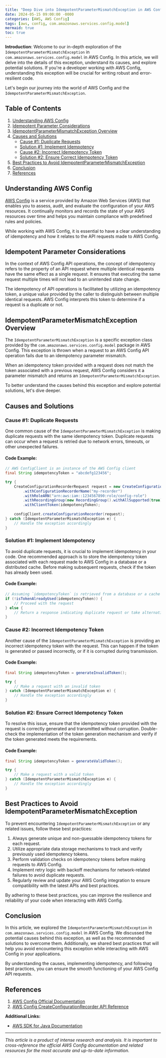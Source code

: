 ```yaml
---
title: "Deep Dive into IdempotentParameterMismatchException in AWS Config"
date: 2024-05-15 09:00:00 -0000
categories: [AWS, AWS Config]
tags: [aws, config, com.amazonaws.services.config.model]
mermaid: true
toc: true
---
```



**Introduction**:
Welcome to our in-depth exploration of the `IdempotentParameterMismatchException` in `com.amazonaws.services.config.model` in AWS Config. In this article, we will delve into the details of this exception, understand its causes, and explore potential solutions. If you're a developer working with AWS Config, understanding this exception will be crucial for writing robust and error-resilient code.

Let's begin our journey into the world of AWS Config and the `IdempotentParameterMismatchException`.

## Table of Contents

1. [Understanding AWS Config](#understanding-aws-config)
2. [Idempotent Parameter Considerations](#idempotent-parameter-considerations)
3. [IdempotentParameterMismatchException Overview](#idempotentparametermismatchexception-overview)
4. [Causes and Solutions](#causes-and-solutions)
   - [Cause #1: Duplicate Requests](#cause-1-duplicate-requests)
   - [Solution #1: Implement Idempotency](#solution-1-implement-idempotency)
   - [Cause #2: Incorrect Idempotency Token](#cause-2-incorrect-idempotency-token)
   - [Solution #2: Ensure Correct Idempotency Token](#solution-2-ensure-correct-idempotency-token)
5. [Best Practices to Avoid IdempotentParameterMismatchException](#best-practices-to-avoid-idempotentparametermismatchexception)
6. [Conclusion](#conclusion)
7. [References](#references)

## Understanding AWS Config

[AWS Config](https://aws.amazon.com/config/) is a service provided by Amazon Web Services (AWS) that enables you to assess, audit, and evaluate the configuration of your AWS resources. It continually monitors and records the state of your AWS resources over time and helps you maintain compliance with predefined rules and policies.

While working with AWS Config, it is essential to have a clear understanding of idempotency and how it relates to the API requests made to AWS Config.

## Idempotent Parameter Considerations

In the context of AWS Config API operations, the concept of idempotency refers to the property of an API request where multiple identical requests have the same effect as a single request. It ensures that executing the same request multiple times will not lead to an unintended state change.

The idempotency of API operations is facilitated by utilizing an idempotency token, a unique value provided by the caller to distinguish between multiple identical requests. AWS Config interprets this token to determine if a request is a duplicate or not.

## IdempotentParameterMismatchException Overview

The `IdempotentParameterMismatchException` is a specific exception class provided by the `com.amazonaws.services.config.model` package in AWS Config. This exception is thrown when a request to an AWS Config API operation fails due to an idempotency parameter mismatch.

When an idempotency token provided with a request does not match the token associated with a previous request, AWS Config considers it a parameter mismatch and returns an `IdempotentParameterMismatchException`.

To better understand the causes behind this exception and explore potential solutions, let's dive deeper.

## Causes and Solutions

### Cause #1: Duplicate Requests

One common cause of the `IdempotentParameterMismatchException` is making duplicate requests with the same idempotency token. Duplicate requests can occur when a request is retried due to network errors, timeouts, or other unexpected failures.

#### Code Example:

```java
// AWS ConfigClient is an instance of the AWS Config client
final String idempotencyToken = "abcdefg123456";

try {
    CreateConfigurationRecorderRequest request = new CreateConfigurationRecorderRequest()
        .withConfigurationRecorderName("my-recorder")
        .withRoleARN("arn:aws:iam::1234567890:role/config-role")
        .withRecordingGroup(new RecordingGroup().withAllSupported(true))
        .withClientToken(idempotencyToken);
    
    configClient.createConfigurationRecorder(request);
} catch (IdempotentParameterMismatchException e) {
    // Handle the exception accordingly
}
```

### Solution #1: Implement Idempotency

To avoid duplicate requests, it is crucial to implement idempotency in your code. One recommended approach is to store the idempotency token associated with each request made to AWS Config in a database or a distributed cache. Before making subsequent requests, check if the token has already been used.

#### Code Example:

```java
// Assuming `idempotencyToken` is retrieved from a database or a cache
if (!isTokenAlreadyUsed(idempotencyToken)) {
    // Proceed with the request
} else {
    // Return a response indicating duplicate request or take alternative actions
}
```

### Cause #2: Incorrect Idempotency Token

Another cause of the `IdempotentParameterMismatchException` is providing an incorrect idempotency token with the request. This can happen if the token is generated or passed incorrectly, or if it is corrupted during transmission.

#### Code Example:

```java
final String idempotencyToken = generateInvalidToken();

try {
    // Make a request with an invalid token
} catch (IdempotentParameterMismatchException e) {
    // Handle the exception accordingly
}
```

### Solution #2: Ensure Correct Idempotency Token

To resolve this issue, ensure that the idempotency token provided with the request is correctly generated and transmitted without corruption. Double-check the implementation of the token generation mechanism and verify if the token generated meets the requirements.

#### Code Example:

```java
final String idempotencyToken = generateValidToken();

try {
    // Make a request with a valid token
} catch (IdempotentParameterMismatchException e) {
    // Handle the exception accordingly
}
```

## Best Practices to Avoid IdempotentParameterMismatchException

To prevent encountering `IdempotentParameterMismatchException` or any related issues, follow these best practices:

1. Always generate unique and non-guessable idempotency tokens for each request.
2. Utilize appropriate data storage mechanisms to track and verify previously used idempotency tokens.
3. Perform validation checks on idempotency tokens before making requests to AWS Config.
4. Implement retry logic with backoff mechanisms for network-related failures to avoid duplicate requests.
5. Regularly review and update your AWS Config integration to ensure compatibility with the latest APIs and best practices.

By adhering to these best practices, you can improve the resilience and reliability of your code when interacting with AWS Config.

## Conclusion

In this article, we explored the `IdempotentParameterMismatchException` in `com.amazonaws.services.config.model` in AWS Config. We discussed the potential causes behind this exception, as well as the recommended solutions to overcome them. Additionally, we shared best practices that will help you avoid encountering this exception while interacting with AWS Config in your applications.

By understanding the causes, implementing idempotency, and following best practices, you can ensure the smooth functioning of your AWS Config API requests.

## References

1. [AWS Config Official Documentation](https://aws.amazon.com/config/)
2. [AWS Config CreateConfigurationRecorder API Reference](https://docs.aws.amazon.com/AWSJavaSDK/latest/javadoc/com/amazonaws/services/config/AmazonConfig.html#createConfigurationRecorder-com.amazonaws.services.config.model.CreateConfigurationRecorderRequest-)

**Additional Links:**

- [AWS SDK for Java Documentation](https://docs.aws.amazon.com/sdk-for-java/)

----------
*This article is a product of intense research and analysis. It is important to cross-reference the official AWS Config documentation and related resources for the most accurate and up-to-date information.*
